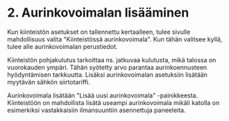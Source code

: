 # 2. Aurinkovoimalan lisääminen

Kun kiinteistön asetukset on tallennettu kertaalleen, tulee sivulle mahdollisuus valita "Kiinteistössä aurinkovoimala". Kun tähän valitsee kyllä, tulee alle aurinkovoimalan perustiedot.

Kiinteistön pohjakulutus tarkoittaa ns. jatkuvaa kulutusta, mikä talossa on vuorokauden ympäri. Tähän syötetty arvo parantaa aurinkoennusteen hyödyntämisen tarkkuutta. Lisäksi aurinkovoimalan asetuksiin lisätään myytävän sähkön siirtotariffi.

Aurinkovoimala lisätään "Lisää uusi aurinkovoimala" -painikkeesta. Kiinteistöön on mahdollista lisätä useampi aurinkovoimala mikäli katolla on esimerkiksi vastakkaisiin ilmansuuntiin asennettuja paneeleita.&#x20;
